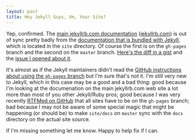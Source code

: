 ```yaml
---
layout: post
title: Hey Jekyll Guys, Um, Your Site?
---
```


Yep, confirmed. The [main jekyllrb.com documentation][main]
([jekyllrb.com][]) is out of sync
pretty badly from the [documentation that is bundled with Jekyll][bundled],
which is located in the `site` directory. Of course the first is on the
`gh-pages` branch and the second on the `master` branch. [Here's the
diff in a gist][gist] and the [issue I opened about it][issue].

It's almost as if the Jekyll maintainers didn't read the [GitHub
instructions about using the `gh-pages` branch][github] but I'm sure
that's not it.  I'm still very new to Jekyll, which in this case may be a good and a
bad thing: good because I'm looking at the documenation on the main
jekyllrb.com web site a lot more
than most of you other Jekyll/Ruby pros; good because I was very recently
[RTFMed on GitHub][github] that all sites have to be on the
`gh-pages` branch; bad because I may not be aware of some special
magic that might be happening (or should be) to make `site/docs` on
`master` sync with the `docs` directory on the actual site source.

If I'm missing something let me know. Happy to help fix if I can.

[main]: https://github.com/jekyll/jekyll/tree/gh-pages
[jekyllrb.com]: http://jekyllrb.com
[bundled]: https://github.com/jekyll/jekyll/tree/master/site 
[github]: https://help.github.com/articles/user-organization-and-project-pages
[gist]: https://gist.github.com/robmuh/8433813
[issue]: https://github.com/jekyll/jekyll/issues/1954
